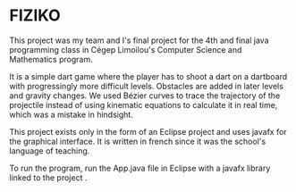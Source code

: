 # FIZIKO

This project was my team and I's final project for the 4th and final java programming class in Cégep Limoilou's Computer Science and Mathematics program.

It is a simple dart game where the player has to shoot a dart on a dartboard with progressingly more difficult levels. Obstacles are added in later levels and gravity changes. We used Bézier curves to trace the trajectory of the projectile instead of using kinematic equations to calculate it in real time, which was a mistake in hindsight.

This project exists only in the form of an Eclipse project and uses javafx for the graphical interface. It is written in french since it was the school's language of teaching.

To run the program, run the App.java file in Eclipse with a javafx library linked to the project .
